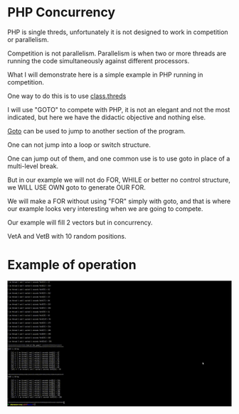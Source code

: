 # PHP Concurrency

PHP is single threds, unfortunately it is not designed to work in competition or parallelism.

Competition is not parallelism. Parallelism is when two or more threads are running the code simultaneously against different processors.

What I will demonstrate here is a simple example in PHP running in competition.

One way to do this is to use [class.threds](http://php.net/manual/pt_BR/class.thread.php.)  

I will use "GOTO" to compete with PHP, it is not an elegant and not the most indicated, but here we have the didactic objective and nothing else.

[Goto](http://php.net/manual/en/control-structures.goto.php) can be used to jump to another section of the program.

One can not jump into a loop or switch structure.

One can jump out of them, and one common use is to use goto in place of a multi-level break.

But in our example we will not do FOR, WHILE or better no control structure, we WILL USE OWN goto to generate OUR FOR.

We will make a FOR without using "FOR" simply with goto, and that is where our example looks very interesting when we are going to compete.

Our example will fill 2 vectors but in concurrency.

VetA and VetB with 10 random positions.


# Example of operation

![image](https://github.com/jeffotoni/phpconcurrency/blob/master/gif/phpconcurrency.gif)
